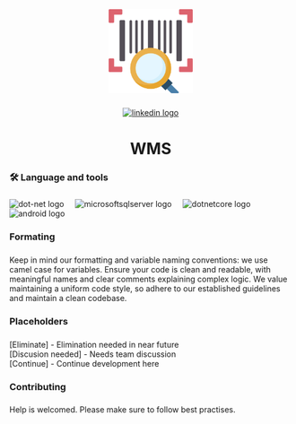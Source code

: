﻿<div align="center">
  <img height="150" src="https://raw.githubusercontent.com/CodingByDay/WMS/master/WMS/Resources/drawable/barcode.png"  />
</div>

###

<div align="center">
  <a href="https://www.linkedin.com/in/janko-jovi%C4%8Di%C4%87-7952341a9/" target="_blank">
    <img src="https://img.shields.io/static/v1?message=LinkedIn&logo=linkedin&label=&color=0077B5&logoColor=white&labelColor=&style=for-the-badge" height="25" alt="linkedin logo"  />
  </a>
</div>

###

<h1 align="center">WMS</h1>

###

<h3 align="left">🛠 Language and tools</h3>

###

<div align="left">
  <img src="https://cdn.jsdelivr.net/gh/devicons/devicon/icons/dot-net/dot-net-plain-wordmark.svg" height="40" alt="dot-net logo"  />
  <img width="12" />
  <img src="https://cdn.jsdelivr.net/gh/devicons/devicon/icons/microsoftsqlserver/microsoftsqlserver-plain-wordmark.svg" height="40" alt="microsoftsqlserver logo"  />
  <img width="12" />
  <img src="https://cdn.jsdelivr.net/gh/devicons/devicon/icons/dotnetcore/dotnetcore-original.svg" height="40" alt="dotnetcore logo"  />
  <img width="12" />
  <img src="https://cdn.jsdelivr.net/gh/devicons/devicon/icons/android/android-plain-wordmark.svg" height="40" alt="android logo"  />
</div>

###

<h3 align="left">Formating</h3>

###

<p align="left">Keep in mind our formatting and variable naming conventions: we use camel case for variables. Ensure your code is clean and readable, with meaningful names and clear comments explaining complex logic. We value maintaining a uniform code style, so adhere to our established guidelines and maintain a clean codebase.</p>

###

<h3 align="left">Placeholders</h3>

###

<p align="left">[Eliminate] - Elimination needed in near future<br>[Discusion needed] - Needs team discussion<br>[Continue] - Continue development here</p>

###

<h3 align="left">Contributing</h3>

###

<p align="left">Help is welcomed. Please make sure to follow best practises.</p>

###